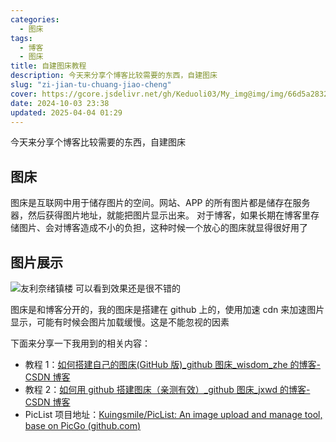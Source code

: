 ```yaml
---
categories:
  - 图床
tags:
  - 博客
  - 图床
title: 自建图床教程
description: 今天来分享个博客比较需要的东西，自建图床
slug: "zi-jian-tu-chuang-jiao-cheng"
cover: https://gcore.jsdelivr.net/gh/Keduoli03/My_img@img/img/66d5a283228a2f44240034a2.jpg
date: 2024-10-03 23:38
updated: 2025-04-04 01:29
---
```


今天来分享个博客比较需要的东西，自建图床

## 图床

图床是互联网中用于储存图片的空间。网站、APP 的所有图片都是储存在服务器，然后获得图片地址，就能把图片显示出来。
对于博客，如果长期在博客里存储图片、会对博客造成不小的负担，这种时候一个放心的图床就显得很好用了

## 图片展示

![友利奈绪镇楼](https://gcore.jsdelivr.net/gh/Keduoli03/My_img@img/img/%E5%8F%8B%E5%88%A9%E5%A5%88%E7%BB%AA.webp) 可以看到效果还是很不错的

图床是和博客分开的，我的图床是搭建在 github 上的，使用加速 cdn 来加速图片显示，可能有时候会图片加载缓慢。这是不能忽视的因素

下面来分享一下我用到的相关内容：

- 教程 1：[如何搭建自己的图床(GitHub 版)\_github 图床\_wisdom_zhe 的博客-CSDN 博客](https://blog.csdn.net/qq_44231797/article/details/131658184?spm=1001.2101.3001.6650.3&utm_medium=distribute.wap_relevant.none-task-blog-2~default~YuanLiJiHua~Position-3-131658184-blog-89784600.237^v3^wap_relevant_t0_download&depth_1-utm_source=distribute.wap_relevant.none-task-blog-2~default~YuanLiJiHua~Position-3-131658184-blog-89784600.237^v3^wap_relevant_t0_download)
- 教程 2：[如何用 github 搭建图床（亲测有效）\_github 图床\_jxwd 的博客-CSDN 博客](https://blog.csdn.net/xdnxl/article/details/129466060?spm=1001.2101.3001.6650.5&utm_medium=distribute.pc_relevant.none-task-blog-2%7Edefault%7EBlogCommendFromBaidu%7ERate-5-129466060-blog-131658184.235%5Ev38%5Epc_relevant_sort_base1&depth_1-utm_source=distribute.pc_relevant.none-task-blog-2%7Edefault%7EBlogCommendFromBaidu%7ERate-5-129466060-blog-131658184.235%5Ev38%5Epc_relevant_sort_base1&utm_relevant_index=10)
- PicList 项目地址：[Kuingsmile/PicList: An image upload and manage tool, base on PicGo (](https://github.com/Kuingsmile/PicList)[github.com](http://github.com)[)](https://github.com/Kuingsmile/PicList)
